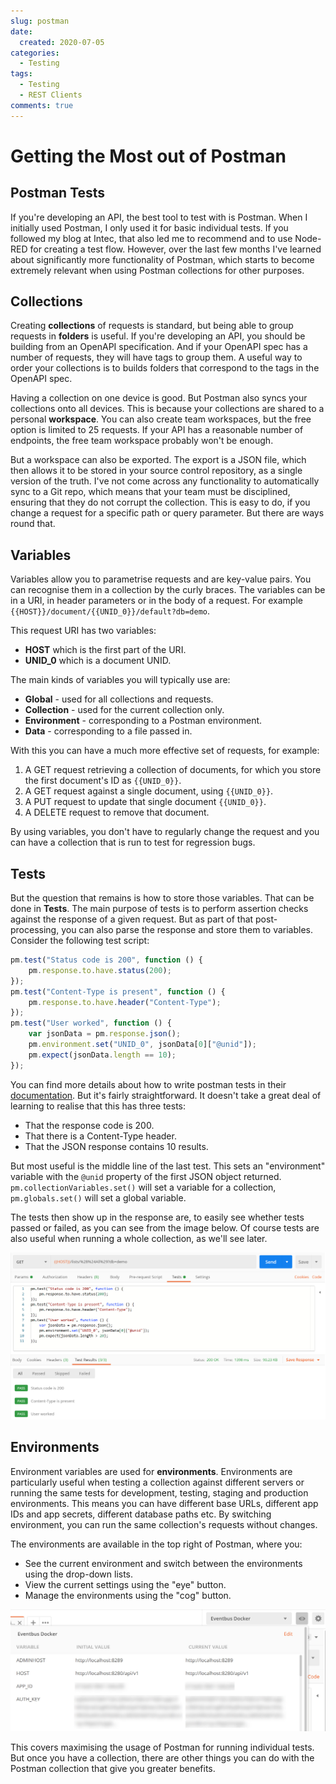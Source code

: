 ```yaml
---
slug: postman
date: 
  created: 2020-07-05
categories:
  - Testing
tags: 
  - Testing
  - REST Clients
comments: true
---
```

# Getting the Most out of Postman

## Postman Tests

If you're developing an API, the best tool to test with is Postman. When I initially used Postman, I only used it for basic individual tests. If you followed my blog at Intec, that also led me to recommend and to use Node-RED for creating a test flow. However, over the last few months I've learned about significantly more functionality of Postman, which starts to become extremely relevant when using Postman collections for other purposes.

<!-- more -->

## Collections

Creating **collections** of requests is standard, but being able to group requests in **folders** is useful. If you're developing an API, you should be building from an OpenAPI specification. And if your OpenAPI spec has a number of requests, they will have tags to group them. A useful way to order your collections is to builds folders that correspond to the tags in the OpenAPI spec.

Having a collection on one device is good. But Postman also syncs your collections onto all devices. This is because your collections are shared to a personal **workspace**. You can also create team workspaces, but the free option is limited to 25 requests. If your API has a reasonable number of endpoints, the free team workspace probably won't be enough.

But a workspace can also be exported. The export is a JSON file, which then allows it to be stored in your source control repository, as a single version of the truth. I've not come across any functionality to automatically sync to a Git repo, which means that your team must be disciplined, ensuring that they do not corrupt the collection. This is easy to do, if you change a request for a specific path or query parameter. But there are ways round that.

## Variables

Variables allow you to parametrise requests and are key-value pairs. You can recognise them in a collection by the curly braces. The variables can be in a URI, in header parameters or in the body of a request. For example `{{HOST}}/document/{{UNID_0}}/default?db=demo`.

This request URI has two variables:

- **HOST** which is the first part of the URI.
- **UNID_0** which is a document UNID.

The main kinds of variables you will typically use are:

- **Global** - used for all collections and requests.
- **Collection** - used for the current collection only.
- **Environment** - corresponding to a Postman environment.
- **Data** - corresponding to a file passed in.

With this you can have a much more effective set of requests, for example:

1. A GET request retrieving a collection of documents, for which you store the first document's ID as `{{UNID_0}}`.
2. A GET request against a single document, using `{{UNID_0}}`.
3. A PUT request to update that single document `{{UNID_0}}`.
4. A DELETE request to remove that document.

By using variables, you don't have to regularly change the request and you can have a collection that is run to test for regression bugs.

## Tests

But the question that remains is how to store those variables. That can be done in **Tests**. The main purpose of tests is to perform assertion checks against the response of a given request. But as part of that post-processing, you can also parse the response and store them to variables. Consider the following test script:

~~~javascript
pm.test("Status code is 200", function () {
    pm.response.to.have.status(200);
});
pm.test("Content-Type is present", function () {
    pm.response.to.have.header("Content-Type");
});
pm.test("User worked", function () {
    var jsonData = pm.response.json();
    pm.environment.set("UNID_0", jsonData[0]["@unid"]);
    pm.expect(jsonData.length == 10);
});
~~~

You can find more details about how to write postman tests in their [documentation](https://learning.postman.com/docs/postman/scripts/test-scripts/). But it's fairly straightforward. It doesn't take a great deal of learning to realise that this has three tests:

- That the response code is 200.
- That there is a Content-Type header.
- That the JSON response contains 10 results.

But most useful is the middle line of the last test. This sets an "environment" variable with the `@unid` property of the first JSON object returned. `pm.collectionVariables.set()` will set a variable for a collection, `pm.globals.set()` will set a global variable.

The tests then show up in the response are, to easily see whether tests passed or failed, as you can see from the image below. Of course tests are also useful when running a whole collection, as we'll see later.

![Postman Tests](../../images/post-images/2020-07-05-postman-tests.jpg)

## Environments

Environment variables are used for **environments**. Environments are particularly useful when testing a collection against different servers or running the same tests for development, testing, staging and production environments. This means you can have different base URLs, different app IDs and app secrets, different database paths etc. By switching environment, you can run the same collection's requests without changes.

The environments are available in the top right of Postman, where you:

- See the current environment and switch between the environments using the drop-down lists.
- View the current settings using the "eye" button.
- Manage the environments using the "cog" button.

![Postman Environments](../../images/post-images/2020-07-05-postman-envs.jpg)

This covers maximising the usage of Postman for running individual tests. But once you have a collection, there are other things you can do with the Postman collection that give you greater benefits.